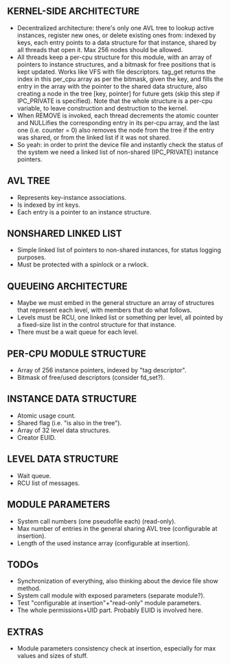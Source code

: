 ## KERNEL-SIDE ARCHITECTURE
- Decentralized architecture: there's only one AVL tree to lookup active instances, register new ones, or delete
existing ones from: indexed by keys, each entry points to a data structure for that instance, shared by all
threads that open it. Max 256 nodes should be allowed.
- All threads keep a per-cpu structure for this module, with an array of pointers to instance structures, and a
bitmask for free positions that is kept updated. Works like VFS with file descriptors.
tag_get returns the index in this per_cpu array as per the bitmask, given the key, and fills the entry in
the array with the pointer to the shared data structure, also creating a node in the tree [key, pointer] for
future gets (skip this step if IPC_PRIVATE is specified).
Note that the whole structure is a per-cpu variable, to leave construction and destruction to the kernel.
- When REMOVE is invoked, each thread decrements the atomic counter and NULLifies the corresponding entry in its
per-cpu array, and the last one (i.e. counter = 0) also removes the node from the tree if the entry was shared,
or from the linked list if it was not shared.
- So yeah: in order to print the device file and instantly check the status of the system we need a linked list
of non-shared (IPC_PRIVATE) instance pointers.

## AVL TREE
- Represents key-instance associations.
- Is indexed by int keys.
- Each entry is a pointer to an instance structure.

## NONSHARED LINKED LIST
- Simple linked list of pointers to non-shared instances, for status logging purposes.
- Must be protected with a spinlock or a rwlock.

## QUEUEING ARCHITECTURE
- Maybe we must embed in the general structure an array of structures that represent each level, with members
that do what follows.
- Levels must be RCU, one linked list or something per level, all pointed by a fixed-size list in the control structure
for that instance.
- There must be a wait queue for each level.

## PER-CPU MODULE STRUCTURE
- Array of 256 instance pointers, indexed by "tag descriptor".
- Bitmask of free/used descriptors (consider fd_set?).

## INSTANCE DATA STRUCTURE
- Atomic usage count.
- Shared flag (i.e. "is also in the tree").
- Array of 32 level data structures.
- Creator EUID.

## LEVEL DATA STRUCTURE
- Wait queue.
- RCU list of messages.

## MODULE PARAMETERS
- System call numbers (one pseudofile each) (read-only).
- Max number of entries in the general sharing AVL tree (configurable at insertion).
- Length of the used instance array (configurable at insertion).

## TODOs
- Synchronization of everything, also thinking about the device file show method.
- System call module with exposed parameters (separate module?).
- Test "configurable at insertion"+"read-only" module parameters.
- The whole permissions+UID part. Probably EUID is involved here.

## EXTRAS
- Module parameters consistency check at insertion, especially for max values and sizes of stuff.
